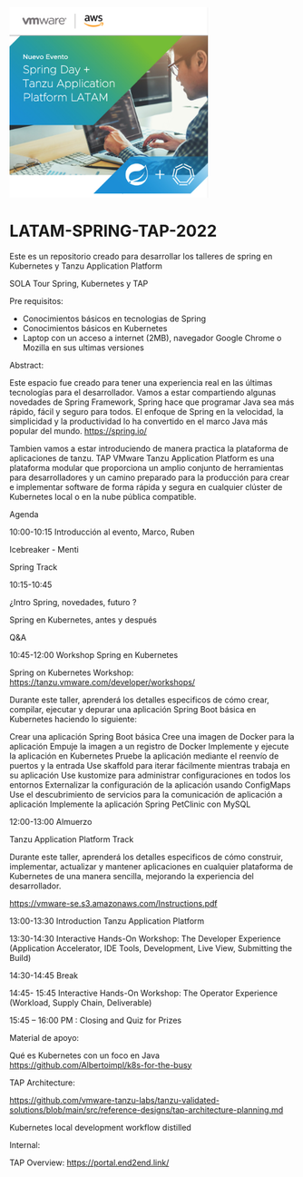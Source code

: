 <img src="image.png" width="350" title="hover text"> 

# LATAM-SPRING-TAP-2022


Este es un repositorio creado para desarrollar los talleres de spring en Kubernetes y Tanzu Application Platform


SOLA Tour Spring, Kubernetes y TAP 

 

Pre requisitos: 

- Conocimientos básicos en tecnologias de Spring
- Conocimientos básicos en Kubernetes
- Laptop con un acceso a internet (2MB), navegador Google Chrome o Mozilla en sus ultimas versiones


Abstract: 

Este espacio fue creado para tener una experiencia real en las últimas tecnologías para el desarrollador. Vamos a estar compartiendo algunas novedades de Spring Framework, Spring hace que programar Java sea más rápido, fácil y seguro para todos. El enfoque de Spring en la velocidad, la simplicidad y la productividad lo ha convertido en el marco Java más popular del mundo. https://spring.io/

Tambien vamos a estar introduciendo de manera practica la plataforma de aplicaciones de tanzu. TAP VMware Tanzu Application Platform es una plataforma modular que proporciona un amplio conjunto de herramientas para desarrolladores y un camino preparado para la producción para crear e implementar software de forma rápida y segura en cualquier clúster de Kubernetes local o en la nube pública compatible.

 

Agenda 

10:00-10:15 Introducción al evento, Marco, Ruben 

Icebreaker - Menti

Spring Track 

10:15-10:45  

¿Intro Spring, novedades, futuro ?

Spring en Kubernetes, antes y después 

Q&A 

10:45-12:00 Workshop Spring en Kubernetes 

Spring on Kubernetes Workshop: https://tanzu.vmware.com/developer/workshops/ 

Durante este taller, aprenderá los detalles especificos de cómo crear, compilar, ejecutar y depurar una aplicación Spring Boot básica en Kubernetes haciendo lo siguiente:

Crear una aplicación Spring Boot básica
Cree una imagen de Docker para la aplicación
Empuje la imagen a un registro de Docker
Implemente y ejecute la aplicación en Kubernetes
Pruebe la aplicación mediante el reenvío de puertos y la entrada
Use skaffold para iterar fácilmente mientras trabaja en su aplicación
Use kustomize para administrar configuraciones en todos los entornos
Externalizar la configuración de la aplicación usando ConfigMaps
Use el descubrimiento de servicios para la comunicación de aplicación a aplicación
Implemente la aplicación Spring PetClinic con MySQL

12:00-13:00 Almuerzo 

Tanzu Application Platform Track 

Durante este taller, aprenderá los detalles especificos de cómo construir, implementar, actualizar y mantener aplicaciones en cualquier plataforma de Kubernetes de una manera sencilla, mejorando la experiencia del desarrollador.

https://vmware-se.s3.amazonaws.com/Instructions.pdf


13:00-13:30 Introduction  Tanzu Application Platform 

13:30-14:30 Interactive Hands-On Workshop: The Developer Experience (Application Accelerator, IDE Tools, Development, Live View, Submitting the Build) 

14:30-14:45 Break 

14:45- 15:45 Interactive Hands-On Workshop: The Operator Experience (Workload, Supply Chain, Deliverable) 

15:45 – 16:00 PM : Closing and Quiz for Prizes 

 

Material de apoyo: 

Qué es Kubernetes con un foco en Java https://github.com/Albertoimpl/k8s-for-the-busy 
 

TAP Architecture: 

https://github.com/vmware-tanzu-labs/tanzu-validated-solutions/blob/main/src/reference-designs/tap-architecture-planning.md 

 
Kubernetes local development workflow distilled 


Internal: 

TAP Overview: https://portal.end2end.link/ 

 
